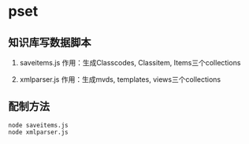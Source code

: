 # pset

## 知识库写数据脚本

1. saveitems.js
作用：生成Classcodes, Classitem, Items三个collections

2. xmlparser.js
作用：生成mvds, templates, views三个collections

## 配制方法

```
node saveitems.js
node xmlparser.js
```
